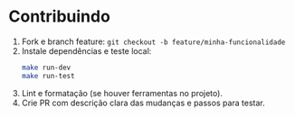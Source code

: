 # Contribuindo

1. Fork e branch feature: `git checkout -b feature/minha-funcionalidade`
2. Instale dependências e teste local:
   ```bash
   make run-dev
   make run-test
   ```
3. Lint e formatação (se houver ferramentas no projeto).
4. Crie PR com descrição clara das mudanças e passos para testar.